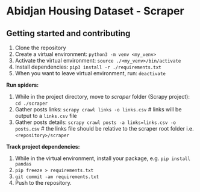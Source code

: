 # Abidjan Housing Dataset - Scraper

## Getting started and contributing

1. Clone the repository
2. Create a virtual environment: `python3 -m venv <my_venv>`
3. Activate the virtual environment: `source ./<my_venv>/bin/activate`
4. Install dependencies: `pip3 install -r ./requirements.txt`
5. When you want to leave virtual environment, run: `deactivate`

**Run spiders:**

1. While in the project directory, move to _scraper_ folder (Scrapy project): `cd ./scraper`
2. Gather posts links: `scrapy crawl links -o links.csv` # links will be output to a `links.csv` file
3. Gather posts details: `scrapy crawl posts -a links=links.csv -o posts.csv` # the links file should be relative to the scraper root folder i.e. `<repository>/scraper`

**Track project dependencies:**

1. While in the virtual environment, install your package, e.g. `pip install pandas`
2. `pip freeze > requirements.txt`
3. `git commit -am requirements.txt`
4. Push to the repository.
